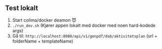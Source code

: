 ## Test lokalt

1. Start colima/docker deamon 😈
2. ``./run_dev.sh`` (Kjører appen lokalt med docker med noen hard-kodede args)
3. Gå til: `http://localhost:8080/api/v1/genpdf/dab/aktivitetsplan`  (url + folderName + templateName)